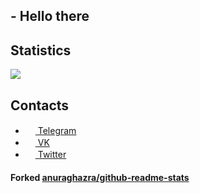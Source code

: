 ## - Hello there

## Statistics

<img src="https://github-readme-stats.vercel.app/api?username=WareOS&show_icons=true&count_private=true">

## Contacts
- <a href="https://t.me/WareOS"><img src="https://upload.wikimedia.org/wikipedia/commons/thumb/8/82/Telegram_logo.svg/768px-Telegram_logo.svg.png" width=16 height=16 /> Telegram</a>
- <a href="https://vk.com/habros"><img src="https://upload.wikimedia.org/wikipedia/commons/thumb/2/21/VK.com-logo.svg/1024px-VK.com-logo.svg.png" width=16 height=16 /> VK</a>
- <a href="https://twitter.com/WareOS_t"><img src="https://image.flaticon.com/icons/svg/733/733579.svg" width=16 height=16 /> Twitter</a>

#### Forked <a href="https://github.com/anuraghazra/github-readme-stats">anuraghazra/github-readme-stats</a>
